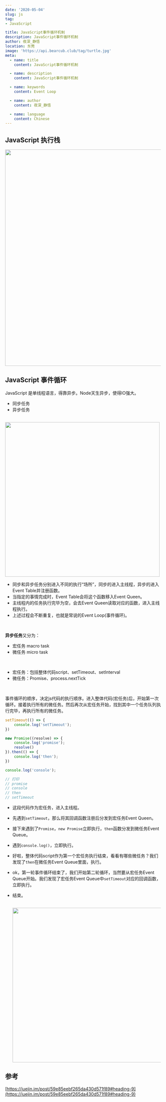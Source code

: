 ```yaml
---
date: '2020-05-04'
slug: js
tag:
- JavaScript

title: JavaScript事件循环机制
description: JavaScript事件循环机制
author: 夜深_静悟
location: 东莞
image: 'https://api.bearcub.club/tag/turtle.jpg'
meta:
  - name: title
    content: JavaScript事件循环机制

  - name: description
    content: JavaScript事件循环机制

  - name: keywords
    content: Event Loop

  - name: author
    content: 夜深_静悟

  - name: language
    content: Chinese
---
```






## JavaScript 执行栈

<img width="700"  src="https://api.bearcub.club/tech/javascript/javascript-1.jpg">



<br />



## JavaScript 事件循环

JavaScript 是单线程语言，得靠异步。Node天生异步，使得IO强大。

* 同步任务
* 异步任务



<br />



<img height="500" src="https://api.bearcub.club/tech/javascript/javascript-2.png">



<br />



* 同步和异步任务分别进入不同的执行“场所”，同步的进入主线程，异步的进入Event Table并注册函数。
* 当指定的事情完成时，Event Table会将这个函数移入Event Queen。
* 主线程内的任务执行完毕为空，会去Event Queen读取对应的函数，进入主线程执行。
* 上述过程会不断重复，也就是常说的Event Loop(事件循环)。


<br />


**异步任务**又分为：

* 宏任务 macro task
* 微任务 micro task



<br />



* 宏任务：包括整体代码script、setTimeout、setInterval
* 微任务：Promise、process.nextTick



<br />



事件循环的顺序，决定js代码的执行顺序。进入整体代码(宏任务)后，开始第一次循环。接着执行所有的微任务。然后再次从宏任务开始，找到其中一个任务队列执行完毕，再执行所有的微任务。

```js
setTimeout(() => {
    console.log('setTimeout');
})

new Promise((resolve) => {
    console.log('promise');
    resolve()
}).then(() => {
    console.log('then');
})

console.log('console');

// 打印
// promise
// console
// then
// setTimeout
```

* 这段代码作为宏任务，进入主线程。

* 先遇到`setTimeout`，那么将其回调函数注册后分发到宏任务Event Queen。

* 接下来遇到了`Promise`，`new Promise`立即执行，`then`函数分发到微任务Event Queue。

* 遇到`console.log()`，立即执行。

* 好啦，整体代码script作为第一个宏任务执行结束，看看有哪些微任务？我们发现了`then`在微任务Event Queue里面，执行。

* ok，第一轮事件循环结束了，我们开始第二轮循环，当然要从宏任务Event Queue开始。我们发现了宏任务Event Queue中`setTimeout`对应的回调函数，立即执行。

* 结束。

  

  <br />

  

  <img height=500 src="https://api.bearcub.club/tech/javascript/javascript-3.png">

  
  <br />

## 参考

[https://juejin.im/post/59e85eebf265da430d571f89#heading-9](https://juejin.im/post/59e85eebf265da430d571f89#heading-9)

